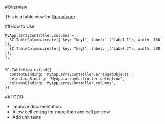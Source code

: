 #Overview

This is a table view for [Sproutcore](http://www.github.com/sproutcore/sproutcore).

##How to Use
    
    MyApp.arrayController.columns = [  
      SC.TableColumn.create({ key: "key1", label: _("Label 1"), width: 100 }),
      SC.TableColumn.create({ key: "key2", label: _("Label 2"), width: 200 }),
    ];


    SC.TableView.extend({
      contentBinding: 'MyApp.arrayController.arrangedObjects',
      selectionBinding: 'MyApp.arrayController.selection',  
      columnsBinding: 'MyApp.arrayController.columns',
    })

##TODO:

  * Improve documentation
  * Allow cell editing for more than one cell per row
  * Add unit tests
